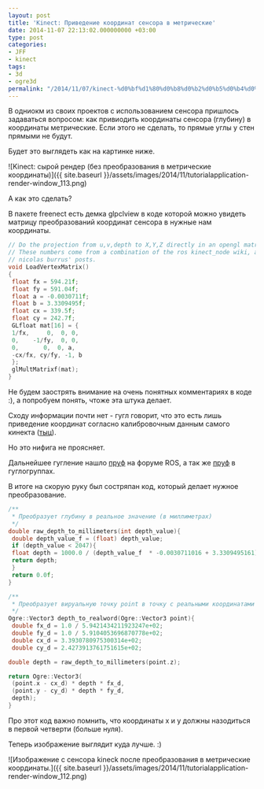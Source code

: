 ```yaml
---
layout: post
title: 'Kinect: Приведение координат сенсора в метрические'
date: 2014-11-07 22:13:02.000000000 +03:00
type: post
categories:
- JFF
- kinect
tags:
- 3d
- ogre3d
permalink: "/2014/11/07/kinect-%d0%bf%d1%80%d0%b8%d0%b2%d0%b5%d0%b4%d0%b5%d0%bd%d0%b8%d0%b5-%d0%ba%d0%be%d0%be%d1%80%d0%b4%d0%b8%d0%bd%d0%b0%d1%82-%d1%81%d0%b5%d0%bd%d1%81%d0%be%d1%80%d0%b0-%d0%b2-%d0%bc%d0%b5%d1%82%d1%80/"
---
```

В одниокм из своих проектов с использованием сенсора пришлось задаваться вопросом: как привиодить координаты сенсора (глубину) в координаты метрические. Если этого не сделать, то прямые углы у стен прямыми не будут.

Будет это выглядеть как на картинке ниже.

![Kinect: сырой рендер (без преобразования в метрические координаты)]({{ site.baseurl }}/assets/images/2014/11/tutorialapplication-render-window_113.png)

А как это сделать?

В пакете freenect есть демка glpclview в коде которой можно увидеть матрицу преобразований координат сенсора в нужные нам координаты.

```cpp
// Do the projection from u,v,depth to X,Y,Z directly in an opengl matrix  
// These numbers come from a combination of the ros kinect_node wiki, and  
// nicolas burrus' posts.  
void LoadVertexMatrix()  
{  
 float fx = 594.21f;  
 float fy = 591.04f;  
 float a = -0.0030711f;  
 float b = 3.3309495f;  
 float cx = 339.5f;  
 float cy = 242.7f;  
 GLfloat mat[16] = {  
 1/fx,     0,  0, 0,  
 0,    -1/fy,  0, 0,  
 0,       0,  0, a,  
 -cx/fx, cy/fy, -1, b  
 };  
 glMultMatrixf(mat);  
}
```

Не будем заострять внимание на очень понятных комментариях в коде :), а попробуем понять, чтоже эта штука делает.

Сходу информации почти нет - гугл говорит, что это есть лишь приведение координат согласно калибровочным данным самого кинекта ([тыц](https://groups.google.com/forum/#!msg/openkinect/c7OvB0GqNjU/z-4hbz4SdJYJ "Матрица преобразований координат сенсора kinect в реальные")).

Но это нифига не проясняет.

Дальнейшее гугление нашло [пруф](http://answers.ros.org/question/67339/converting-kinect-depth-image-to-real-world-coordinate/ "Converting Kinect depth image to Real world coordinate.") на форуме ROS, а так же [пруф](https://groups.google.com/forum/#!topic/openkinect/ihfBIY56Is8 "Depth to Real World XY Coordinate") в гуглогруппах.

В итоге на скорую руку был состряпан код, который делает нужное преобразование.

```cpp
/**  
 * Преобразует глубину в реальное значение (в миллиметрах)  
 */  
double raw_depth_to_millimeters(int depth_value){  
 double depth_value_f = (float) depth_value;  
 if (depth_value < 2047){  
 float depth = 1000.0 / (depth_value_f  * -0.0030711016 + 3.3309495161);  
 return depth;  
 }  
 return 0.0f;  
}

/**  
 * Преобразует вируальную точку point в точку с реальными координатами (в миллиметрах)  
 */  
Ogre::Vector3 depth_to_realword(Ogre::Vector3 point){  
 double fx_d = 1.0 / 5.9421434211923247e+02;  
 double fy_d = 1.0 / 5.9104053696870778e+02;  
 double cx_d = 3.3930780975300314e+02;  
 double cy_d = 2.4273913761751615e+02;

double depth = raw_depth_to_millimeters(point.z);

return Ogre::Vector3(  
 (point.x - cx_d) * depth * fx_d,  
 (point.y - cy_d) * depth * fy_d,  
 depth);  
}
```

Про этот код важно помнить, что координаты x и y должны назодиться в первой четверти (больше нуля).

Теперь изображение выглядит куда лучше. :)

![Изображение с сенсора kineck после преобразования в метрические координаты.]({{ site.baseurl }}/assets/images/2014/11/tutorialapplication-render-window_112.png)

